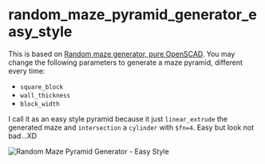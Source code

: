 # random_maze_pyramid_generator_easy_style

This is based on [Random maze generator, pure OpenSCAD](https://www.thingiverse.com/thing:1185425). You may change the following parameters to generate a maze pyramid, different every time:

- `square_block`
- `wall_thickness`
- `block_width`

I call it as an easy style pyramid because it just `linear_extrude` the generated maze and `intersection` a `cylinder` with `$fn=4`. Easy but look not bad...XD

![Random Maze Pyramid Generator - Easy Style](http://thingiverse-production-new.s3.amazonaws.com/renders/a3/d2/26/35/d7/f2592d60a85cf4df6b9fadb89da4abba_preview_featured.jpg)

